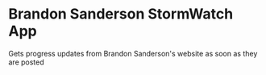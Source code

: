 Brandon Sanderson StormWatch App
=================================

Gets progress updates from Brandon Sanderson's website as soon as they are posted